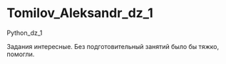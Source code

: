 # Tomilov_Aleksandr_dz_1
Python_dz_1

Задания интересные. Без подготовительный занятий было бы тяжко, помогли.
